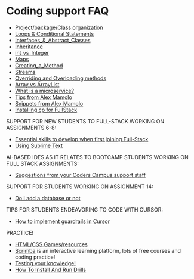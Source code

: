 # Coding support FAQ

- [Project/package/Class organization](../item/CLASS_AND_PACKAGE_ORGANIZATION.md)
- [Loops & Conditional Statements](../item/LOOPS_&_CONDITIONAL_STATEMENTS.md)
- [Interfaces\_&_Abstract_Classes](../item/INTERFACES_ABSTRACT_CLASSES.md)
- [Inheritance](../item/INHERITANCE.md)
- [int_vs_Integer](../item/INTEGER_VS_INT.md)
- [Maps](../item/MAPS.md)
- [Creating_a_Method](../item/WHAT_IS_A_METHOD.md)
- [Streams](../item/STREAMS.md)
- [Overriding and Overloading methods](../item/OVERRIDING_OVERLOADING.md)
- [Array vs ArrayList](../item/ARRAYS_AND_ARRAYLIST.md)
- [What is a microservice?](../item/MICROSERVICES.md)
- [Tips from Alex Mamolo](../item/TIPS_FROM_ALEX_MAMOLO.md)
- [Snippets from Alex Mamolo](../item/SNIPPETS_FROM_ALEX_MAMOLO.md)
- [Installing cp for FullStack](../item/CODER_PACKAGING_INSTRUCTIONS.md)

SUPPORT FOR NEW STUDENTS TO FULL-STACK WORKING ON ASSIGNMENTS 6-8:

- [Essential skills to develop when first joining Full-Stack](../item/LIVE_CODING_ESSENTIAL_SKILLS.md)
- [Using Sublime Text](../item/HOW_TO_USE_SUBLIME_TEXT.md)

AI-BASED IDES AS IT RELATES TO BOOTCAMP STUDENTS WORKING ON FULL STACK ASSIGNMENTS:

- [Suggestions from your Coders Campus support staff](../item/AI_SUGGESTIONS_FROM_CC_SUPPORT_STAFF.md)

SUPPORT FOR STUDENTS WORKING ON ASSIGNMENT 14:

- [Do I add a database or not](../item/A14_DO_I_ADD_A_DATABASE.md)

TIPS FOR STUDENTS ENDEAVORING TO CODE WITH CURSOR:

- [How to implement guardrails in Cursor](../item/HOW_TO_IMPLEMENT_CURSOR_GUARDRAILS.md)

PRACTICE!

- [HTML/CSS Games/resources](../item/HELPFUL_SITES_FOR_HTML_CSS.md)
- [Scrimba](../item/SCRIMBA.md) is an interactive learning platform, lots of free courses and coding practice!
- [Testing your knowledge!](../item/CODE_PRACTICE_PROBLEMS_SITE.md)
- [How To Install And Run Drills](../item/HOW_TO_INSTALL_AND_RUN_DRILLS.md)
